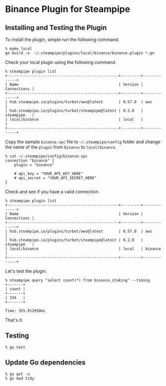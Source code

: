 # Binance Plugin for Steampipe

## Installing and Testing the Plugin

To install the plugin, simple run the following command.

```
% make local
go build -o  ~/.steampipe/plugins/local/binance/binance.plugin *.go
```

Check your local plugin using the following command.

```
% steampipe plugin list
+--------------------------------------------------+---------+-------------+
| Name                                             | Version | Connections |
+--------------------------------------------------+---------+-------------+
| hub.steampipe.io/plugins/turbot/aws@latest       | 0.57.0  | aws         |
| hub.steampipe.io/plugins/turbot/steampipe@latest | 0.2.0   | steampipe   |
| local/binance                                    | local   |             |
+--------------------------------------------------+---------+-------------+
```

Copy the sample `binance.spc` file to `~/.steampipe/config` folder and change the name of the `plugin` from `binance` to `local/binance`.

```
% cat ~/.steampipe/config/binance.spc
connection "binance" {
    plugin = "binance"

    # api_key = "YOUR_API_KEY_HERE"
    # api_secret = "YOUR_API_SECRET_HERE"
}
```

Check and see if you have a valid connection.

```
% steampipe plugin list
+--------------------------------------------------+---------+-------------+
| Name                                             | Version | Connections |
+--------------------------------------------------+---------+-------------+
| hub.steampipe.io/plugins/turbot/aws@latest       | 0.57.0  | aws         |
| hub.steampipe.io/plugins/turbot/steampipe@latest | 0.2.0   | steampipe   |
| local/binance                                    | local   | binance     |
+--------------------------------------------------+---------+-------------+
```

Let's test the plugin.

```
% steampipe query "select count(*) from binance_staking" --timing
+-------+
| count |
+-------+
| 334   |
+-------+

Time: 355.912958ms
```

That's it.

## Testing

```
% go test
```

## Update Go dependencies

```
% go get -u
% go mod tidy
```
